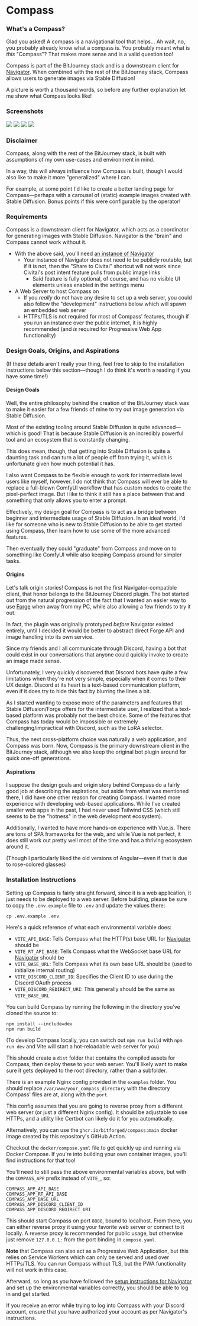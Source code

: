 # Compass

### What's a Compass?

Glad you asked! A compass is a navigational tool that helps... Ah wait, no, you probably already know what a compass is.
You probably meant what is *this* "Compass"? That makes more sense and is a valid question too!

Compass is part of the BitJourney stack and is a downstream client for [Navigator](https://github.com/BitForged/Navigator).
When combined with the rest of the BitJourney stack, Compass allows users to generate images via Stable Diffusion!

A picture is worth a thousand words, so before any further explanation let me show what Compass looks like!

### Screenshots

![](screenshots/home.png)
![](screenshots/gallery.png)
![](screenshots/generate.png)
![](screenshots/model-browser.png)

### Disclaimer

Compass, along with the rest of the BitJourney stack, is built with assumptions of my own use-cases and environment in mind.

In a way, this will always influence how Compass is built, though I would also like to make it more "generalized" where I can.

For example, at some point I'd like to create a better landing page for Compass—perhaps with a carousel of (static) example images created with Stable Diffusion. Bonus points if this were configurable by the operator!

### Requirements

Compass is a downstream client for Navigator, which acts as a coordinator for generating images with Stable Diffusion. Navigator is the "brain" and Compass cannot work without it.

- With the above said, you'll need [an instance of Navigator](https://github.com/BitForged/Navigator)
  - Your instance of Navigator does not need to be publicly routable, but if it is not, then the "Share to Civitai" shortcut will not work since Civitai's post intent feature pulls from public image links
    - Said feature is fully optional, of course, and has no visible UI elements unless enabled in the settings menu
- A Web Server to host Compass on
  - If you *really* do not have any desire to set up a web server, you could also follow the "development" instructions below which will spawn an embedded web server
  - HTTPs/TLS is not required for most of Compass' features, though if you run an instance over the public internet, it is highly recommended (and *is* required for Progressive Web App functionality)

### Design Goals, Origins, and Aspirations

(If these details aren't really your thing, feel free to skip to the installation instructions below this section—though I do think it's worth a reading if you have some time!)

#### Design Goals

Well, the entire philosophy behind the creation of the BitJourney stack was to make it easier for a few friends of mine
to try out image generation via Stable Diffusion.

Most of the existing tooling around Stable Diffusion is quite advanced—which is good!
That is because Stable Diffusion is an incredibly powerful tool and an ecosystem that is constantly changing.

This does mean, though, that getting into Stable Diffusion is quite a daunting task and can turn a lot of people off from trying it, which is
unfortunate given how much potential it has.

I also want Compass to be flexible enough to work for intermediate level users like myself, however. I do not think that Compass
will ever be able to replace a full-blown ComfyUI workflow that has custom nodes to create the pixel-perfect image. But I like to think it still
has a place between that and something that only allows you to enter a prompt.

Effectively, my design goal for Compass is to act as a bridge between beginner and intermediate usage of Stable Diffusion.
In an ideal world, I'd like for someone who is new to Stable Diffusion to be able to get started using Compass, then learn how to use some of the more advanced features.

Then eventually they could "graduate" from Compass and move on to something like ComfyUI while also keeping Compass around for simpler tasks.

#### Origins

Let's talk origin stories! Compass is not the first Navigator-compatible client, that honor belongs to the BitJourney Discord plugin.
The bot started out from the natural progression of the fact that I wanted an easier way to use [Forge](https://github.com/lllyasviel/stable-diffusion-webui-forge/) when away from my PC, while also allowing a few friends to try it out.

In fact, the plugin was originally prototyped *before* Navigator existed entirely, until I decided it would be better to abstract direct Forge API and image handling into its own service.

Since my friends and I all communicate through Discord, having a bot that could exist in our conversations that anyone could quickly invoke to create an image made sense.

Unfortunately, I very quickly discovered that Discord bots have quite a few limitations when they're not very simple, especially when it comes to their UX design.
Discord at its heart is a text-based communication platform, even if it does try to hide this fact by blurring the lines a bit.

As I started wanting to expose more of the parameters and features that Stable Diffusion/Forge offers for the intermediate user, I realized that a text-based platform was probably not the best choice.
Some of the features that Compass has today would be impossible or extremely challenging/impractical with Discord, such as the LoRA selector.

Thus, the next cross-platform choice was naturally a web application, and Compass was born. Now, Compass is the primary downstream client in the BitJourney stack, although we also keep the original bot plugin around for quick one-off generations.

#### Aspirations

I suppose the design goals and origin story behind Compass do a fairly good job at describing the aspirations, but aside from what was mentioned there, I did have one other reason for creating Compass.
I wanted more experience with developing web-based applications. While I've created smaller web apps in the past, I had never used Tailwind CSS (which still seems to be the "hotness" in the web development ecosystem).

Additionally, I wanted to have more hands-on experience with Vue.js. There are tons of SPA frameworks for the web, and while Vue is not perfect, it does still work out pretty well most of the time and has a thriving ecosystem around it.

(Though I particularly liked the old versions of Angular—even if that is due to rose-colored glasses)

### Installation Instructions

Setting up Compass is fairly straight forward, since it is a web application, it just needs to be deployed to a web server. Before building, please be sure to copy the `.env.example` file to `.env` and update the values there:

```shell
cp .env.example .env
```

Here's a quick reference of what each environmental variable does:

- `VITE_API_BASE`: Tells Compass what the HTTP(s) base URL for [Navigator](https://github.com/BitForged/Navigator) should be
- `VITE_RT_API_BASE`: Tells Compass what the WebSocket base URL for [Navigator](https://github.com/BitForged/Navigator) should be
- `VITE_BASE_URL`: Tells Compass what its own base URL should be (used to initialize internal routing)
- `VITE_DISCORD_CLIENT_ID`: Specifies the Client ID to use during the Discord OAuth process
- `VITE_DISCORD_REDIRECT_URI`: This generally should be the same as `VITE_BASE_URL`

You can build Compass by running the following in the directory you've cloned the source to:

```shell
npm install --include=dev
npm run build
```

(To develop Compass locally, you can switch out `npm run build` with `npm run dev` and Vite will start a hot-reloadable web server for you)

This should create a `dist` folder that contains the compiled assets for Compass, then deploy these to your web server. You'll likely want to make sure it gets deployed to the root directory, rather than a subfolder.

There is an example Nginx config provided in the `examples` folder. You should replace `/var/www/your_compass_directory` with the directory Compass' files are at, along with the `port`.

This config assumes that you are going to reverse proxy from a different web server (or just a different Nginx config). It should be adjustable to use HTTPs, and a utility like Certbot can likely do it for you automatically.

Alternatively, you can use the `ghcr.io/bitforged/compass:main` docker image created by this repository's GitHub Action. 

Checkout the `docker/compose.yaml` file to get quickly up and running via Docker Compose. If you're into building your own container images, you'll find instructions for that too!

You'll need to still pass the above environmental variables above, but with the `COMPASS_APP` prefix instead of `VITE_`, so:

```dotenv
COMPASS_APP_API_BASE
COMPASS_APP_RT_API_BASE
COMPASS_APP_BASE_URL
COMPASS_APP_DISCORD_CLIENT_ID
COMPASS_APP_DISCORD_REDIRECT_URI
```

This should start Compass on port `8888`, bound to localhost. From there, you can either reverse proxy it using your favorite web server or connect to it locally. A reverse proxy is recommended for public usage, but otherwise just remove `127.0.0.1:` from the port binding in `compose.yaml`.

**Note** that Compass can also act as a Progressive Web Application, but this relies on Service Workers which can only be served and used over HTTPs/TLS. You can run Compass without TLS, but the PWA functionality will not work in this case.

Afterward, so long as you have followed the [setup instructions for Navigator](https://github.com/BitForged/Navigator) and set up the environmental variables correctly, you should be able to log in and get started.

If you receive an error while trying to log into Compass with your Discord account, ensure that you have authorized your account as per Navigator's instructions.